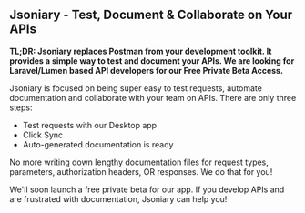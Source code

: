 ## Jsoniary - Test, Document & Collaborate on Your APIs

**TL;DR: Jsoniary replaces Postman from your development toolkit. It provides a simple way to test and document your APIs. We are looking for Laravel/Lumen based API developers for our Free Private Beta Access.**

Jsoniary is focused on being super easy to test requests, automate documentation and collaborate with your team on APIs. There are only three steps:

- Test requests with our Desktop app
- Click Sync
- Auto-generated documentation is ready

No more writing down lengthy documentation files for request types, parameters, authorization headers, OR responses. We do that for you!

We'll soon launch a free private beta for our app. If you develop APIs and are frustrated with documentation, Jsoniary can help you!
